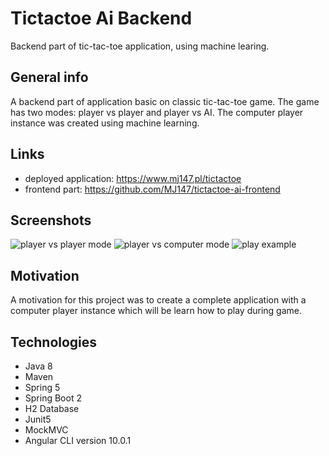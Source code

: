 # Tictactoe Ai Backend
Backend part of tic-tac-toe application, using machine learing.

## General info
A backend part of application basic on classic tic-tac-toe game. The game has two modes: player vs player and player vs AI.
The computer player instance was created using machine learning.  

## Links
* deployed application: https://www.mj147.pl/tictactoe
* frontend part: https://github.com/MJ147/tictactoe-ai-frontend

## Screenshots
![player vs player mode](./screenshots/1.jpg)
![player vs computer mode](./screenshots/2.jpg)
![play example](./screenshots/3.jpg)

## Motivation
A motivation for this project was to create a complete application with a computer player instance which will be learn how to play during game.

## Technologies
* Java 8
* Maven
* Spring 5
* Spring Boot 2
* H2 Database
* Junit5
* MockMVC
* Angular CLI version 10.0.1
